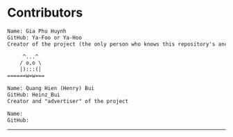 # Contributors

```txt
Name: Gia Phu Huynh  
GitHub: Ya-Foo or Ya-Hoo  
Creator of the project (the only person who knows this repository's ancestor)  

     ^...^
    / o,o \
    |):::(|
======w=w===
```

```txt
Name: Quang Hien (Henry) Bui  
GitHub: Heinz_Bui  
Creator and "advertiser" of the project
```

```txt
Name: 
GitHub:

```

---
